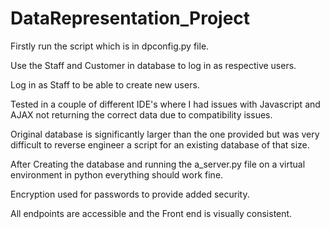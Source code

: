 # DataRepresentation_Project

Firstly run the script which is in dpconfig.py file.

Use the Staff and Customer in database to log in as respective users.

Log in as Staff to be able to create new users.

Tested in a couple of different IDE's where I had issues with Javascript and AJAX not returning the correct data due to compatibility issues.

Original database is significantly larger than the one provided but was very difficult to reverse engineer a script for an existing database of that size.

After Creating the database and running the a_server.py file on a virtual environment in python everything should work fine.

Encryption used for passwords to provide added security.

All endpoints are accessible and the Front end is visually consistent.